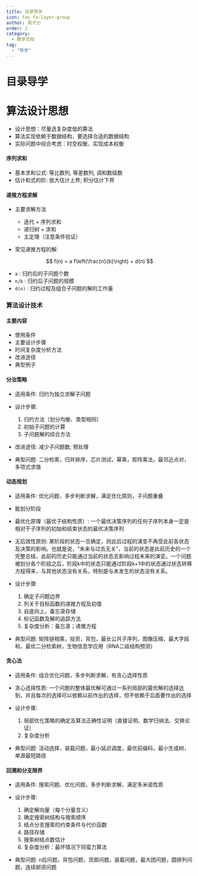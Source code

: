 ```yaml
---
title: 目录导学
icon: fas fa-layer-group
author: 周子力
order: 2
category:
  - 教学文档
tag:
  - "导学"
---
```

# 目录导学
# 算法设计思想
- 设计思想：尽量选复杂度低的算法
- 算法实现依赖于数据结构，要选择合适的数据结构
- 实际问题中综合考虑：时空权衡、实现成本权衡

#### 序列求和

- 基本求和公式: 等比数列, 等差数列, 调和数级数
- 估计和式的阶: 放大估计上界; 积分估计下界

#### 递推方程求解

- 主要求解方法

  - 迭代 + 序列求和
  - 递归树 + 求和
  - 主定理（注意条件验证）

- 常见递推方程的解:

$$
  f(n) = a f\left(\frac{n}{b}\right) + d(n)
$$ 

  -  ` a ` : 归约后的子问题个数
  -   `n/b`  : 归约后子问题的规模
  -  ` d(n) ` : 归约过程及组合子问题的解的工作量
### 算法设计技术

#### 主要内容

- 使用条件
- 主要设计步骤
- 时间复杂度分析方法
- 改进途径
- 典型例子

#### 分治策略

- 适用条件: 归约为独立求解子问题
- 设计步骤:

  1. 归约方法（划分均衡、类型相同）
  2. 初始子问题的计算
  3. 子问题解的综合方法

- 改进途径: 减少子问题数; 预处理
- 典型问题: 二分检索，归并排序，芯片测试，幂乘，矩阵乘法，最邻近点对，多项式求值
#### 动态规划

- 适用条件: 优化问题，多步判断求解，满足优化原则，子问题重叠
- 能划分阶段
- 最优化原理（最优子结构性质）: 一个最优决策序列的任何子序列本身一定是相对于子序列的初始和结束状态的最优决策序列
- 无后效性原则: 某阶段的状态一旦确定，则此后过程的演变不再受此前各状态及决策的影响。也就是说，“未来与过去无关”，当前的状态是此前历史的一个完整总结，此前的历史只能通过当前的状态去影响过程未来的演变。一个问题被划分各个阶段之后，阶段k中的状态只能通过阶段k+1中的状态通过状态转移方程得来，与其他状态没有关系，特别是与未发生的状态没有关系。

- 设计步骤:

  1. 确定子问题边界
  2. 列关于目标函数的递推方程及初值
  3. 自底向上，备忘录存储
  4. 标记函数及解的追踪方法
  5. 复杂度分析：备忘录；递推方程

- 典型问题: 矩阵链相乘，投资，背包，最长公共子序列，图像压缩，最大字段和，最优二分检索树，生物信息学应用（RNA二级结构预测）

#### 贪心法
- 适用条件: 组合优化问题，多步判断求解，有贪心选择性质
- 贪心选择性质: 一个问题的整体最优解可通过一系列局部的最优解的选择达到，并且每次的选择可以依赖以前作出的选择，但不依赖于后面要作出的选择
- 设计步骤:

  1. 局部优化策略的确定及算法正确性证明（直接证明、数学归纳法、交换论证）
  2. 复杂度分析
- 典型问题: 活动选择，装载问题，最小延迟调度，最优前缀码，最小生成树，单源最短路径

#### 回溯和分支限界
- 适用条件: 搜索问题、优化问题，多步判断求解，满足多米诺性质
- 设计步骤:

  1. 确定解向量（每个分量含义）
  2. 确定搜索树结构与搜索顺序
  3. 结点分支搜索的约束条件与代价函数
  4. 路径存储
  5. 搜索树结点数估计
  6. 复杂度分析：最坏情况下同蛮力算法
- 典型问题: n后问题，背包问题，货郎问题，装载问题，最大团问题，圆排列问题，连续邮资问题
